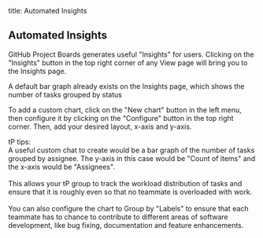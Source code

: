 <frontmatter>
  title: Automated Insights
</frontmatter>

<br>

## Automated Insights
GitHub Project Boards generates useful "Insights" for users.
Clicking on the "Insights" button in the top right corner of any View page will bring you to the Insights page.

<pic src="../images/insightsbutton.png" width="300" alt="Insights button">
</pic>

A default bar graph already exists on the Insights page, which shows the number of tasks grouped by status
<pic src="../images/bargraph.png" width="900" alt="Default bar graph">
</pic>

To add a custom chart, click on the "New chart" button in the left menu, then configure it by clicking on the
"Configure" button in the top right corner. Then, add your desired layout, x-axis and y-axis.
<pic src="../images/customchart.png" width="900" alt="Insights button">
</pic>

<box type="tip">
tP tips:
<br>
A useful custom chat to create would be a bar graph of the number of tasks grouped by assignee. The y-axis in
this case would be "Count of items" and the x-axis would be "Assignees".
<br>
<br>
This allows your tP group to track the workload distribution of tasks and ensure that it is roughly even
so that no teammate is overloaded with work.
<br>
<br>
You can also configure the chart to Group by "Labels" to ensure that each teammate has to chance to contribute
to different areas of software development, like bug fixing, documentation and feature enhancements.
</box>

<br>
<br>